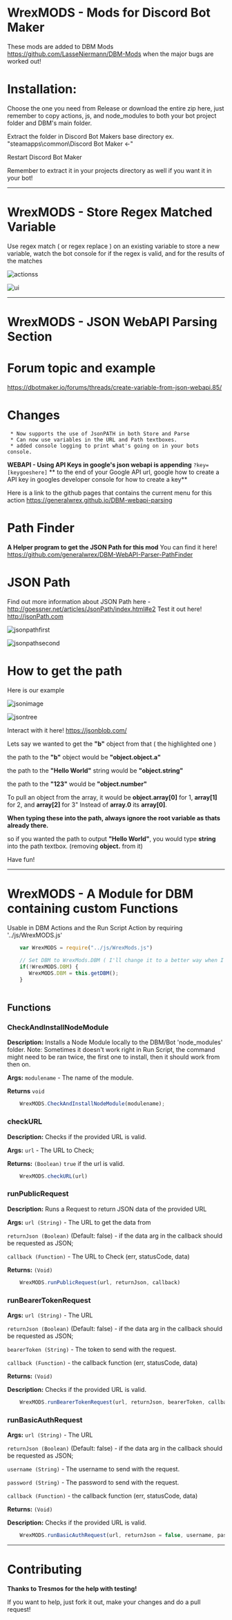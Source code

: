 # WrexMODS - Mods for Discord Bot Maker

 These mods are added to DBM Mods https://github.com/LasseNiermann/DBM-Mods when the major bugs are worked out!


# Installation: 

Choose the one you need from Release or download the entire zip here, just remember to copy actions, js, and node_modules to both your bot project folder and DBM's main folder.

Extract the folder in Discord Bot Makers base directory
 ex. "steamapps\common\Discord Bot Maker <-"

Restart Discord Bot Maker

Remember to extract it in your projects directory as well if you want it in your bot!

----

# WrexMODS - Store Regex Matched Variable
 Use regex match ( or regex replace ) on an existing variable to store a new variable, watch the bot console for if the regex is valid, and for the results of the matches
 
![actionss](https://i.gyazo.com/4a44b760af0a5dfb89206f1f3ca5955e.png)

![ui](https://i.gyazo.com/ba9d5ddf4787b5d115b235dd50ad28a7.png)
 
----

# WrexMODS - JSON WebAPI Parsing Section

# Forum topic and example
https://dbotmaker.io/forums/threads/create-variable-from-json-webapi.85/

 # Changes
     * Now supports the use of JsonPATH in both Store and Parse 
     * Can now use variables in the URL and Path textboxes.
     * added console logging to print what's going on in your bots console.


**WEBAPI  - Using API Keys in google's json webapi is appending** ```?key=[keygoeshere]``` ** to the end of your Google API url, google how to create a API key in googles developer console for how to create a key**


Here is a link to the github pages that contains the current menu for this action
https://generalwrex.github.io/DBM-webapi-parsing

 # Path Finder 
  **A Helper program to get the JSON Path for this mod**
    You can find it here!
    https://github.com/generalwrex/DBM-WebAPI-Parser-PathFinder


 # JSON Path
 
 Find out more information about JSON Path here - http://goessner.net/articles/JsonPath/index.html#e2
 Test it out here! http://jsonPath.com
 
 ![jsonpathfirst](https://i.gyazo.com/f073451e1ad976860a097422c90ea754.png)
 
 ![jsonpathsecond](https://i.gyazo.com/e0e07b4fa87ebe31c3b16bfbf7679697.png)
 # How to get the path
 
 Here is our example
 
![jsonimage](https://i.gyazo.com/349715d816924fd40c7d521f5d45f798.png)


![jsontree](https://i.gyazo.com/7e1529df4b2894f9875ead96b56c01d8.png)

Interact with it here! https://jsonblob.com/

Lets say we wanted to get the **"b"** object from that ( the highlighted one )

the path to the **"b"** object would be  **"object.object.a"**

the path to the **"Hello World"** string would be **"object.string"**

the path to the **"123"** would be **"object.number"**

To pull an object from the array, it would be **object.array[0]** for 1, **array[1]** for 2, and **array[2]** for 3"
Instead of **array.0** its **array[0]**.

**When typing these into the path, always ignore the root variable as thats already there.**

so if you wanted the path to output **"Hello World"**, you would type  **string**  into the path textbox. (removing **object.** from it)

Have fun!
 
 
 
 
 ----
# WrexMODS - A Module for DBM containing custom Functions
Usable in DBM Actions and the Run Script Action by requiring '../js/WrexMODS.js'

```javascript
    var WrexMODS = require("../js/WrexMods.js")
    
    // Set DBM to WrexMods.DBM ( I'll change it to a better way when I figure it out! )
    if(!WrexMODS.DBM) {
       WrexMODS.DBM = this.getDBM();
    }
     
```

 ## Functions
 
 
 ### CheckAndInstallNodeModule
 
**Description:** 
Installs a Node Module locally to the DBM/Bot 'node_modules' folder. Note: Sometimes it doesn't work right in Run Script, the command might need to be ran twice, the first one to install, then it should work from then on.

**Args:** 
```modulename``` - The name of the module.

**Returns** 
```void```

```javascript
    WrexMODS.CheckAndInstallNodeModule(modulename);    
```

 ### checkURL
 
**Description:** 
Checks if the provided URL is valid.
 
**Args:** 
```url``` - The URL to Check;

**Returns:** 
```(Boolean)``` ```true``` if the url is valid.

```javascript
    WrexMODS.checkURL(url)   
```

 ### runPublicRequest
 
**Description:** 
Runs a Request to return JSON data of the provided URL
 
**Args:**
```url (String)``` - The URL to get the data from

```returnJson (Boolean)``` (Default: false) - if the data arg in the callback should be requested as JSON;

```callback (Function)``` - The URL to Check (err, statusCode, data)

**Returns:** 
```(Void)```

```javascript
    WrexMODS.runPublicRequest(url, returnJson, callback) 
```

 ### runBearerTokenRequest
 
**Args:** 
```url (String)``` - The URL

```returnJson (Boolean)``` (Default: false) - if the data arg in the callback should be requested as JSON;

```bearerToken (String)``` - The token to send with the request.

```callback (Function)``` - the callback function (err, statusCode, data)


**Returns:** 
```(Void)```

**Description:** Checks if the provided URL is valid.

```javascript
    WrexMODS.runBearerTokenRequest(url, returnJson, bearerToken, callback)
```

 ### runBasicAuthRequest
 
**Args:** 
```url (String)``` - The URL

```returnJson (Boolean)``` (Default: false) - if the data arg in the callback should be requested as JSON;

```username (String)``` - The username to send with the request.

```password (String)``` - The password to send with the request.

```callback (Function)``` - the callback function (err, statusCode, data)

**Returns:** 
```(Void)```

**Description:** Checks if the provided URL is valid.

```javascript
    WrexMODS.runBasicAuthRequest(url, returnJson = false, username, password, callback)
```


----

 # Contributing

**Thanks to Tresmos for the help with testing!**

If you want to help, just fork it out, make your changes and do a pull request!
